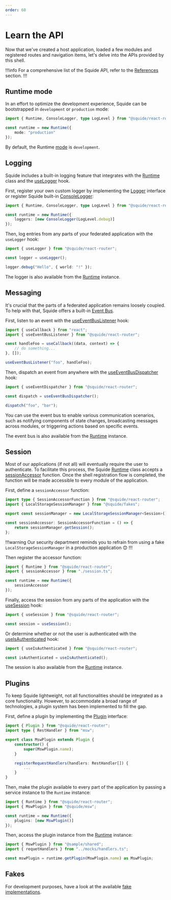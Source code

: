 ```yaml
---
order: 60
---
```


# Learn the API

Now that we've created a host application, loaded a few modules and registered routes and navigation items, let's delve into the APIs provided by this shell.

!!!info
For a comprehensive list of the Squide API, refer to the [References](/reference#api) section.
!!!

## Runtime mode

In an effort to optimize the development experience, Squide can be bootstrapped in `development` or `production` mode:

```ts host/src/bootstrap.tsx
import { Runtime, ConsoleLogger, type LogLevel } from "@squide/react-router";

const runtime = new Runtime({
    mode: "production"
});
```

By default, the Runtime [mode](../reference/runtime/runtime-class.md#change-the-runtime-mode) is `development`.

## Logging

Squide includes a built-in logging feature that integrates with the [Runtime](/reference/runtime/runtime-class.md) class and the [useLogger](/reference/runtime/useLogger.md) hook.

First, register your own custom logger by implementing the [Logger](/reference/logging/Logger.md) interface or register Squide built-in [ConsoleLogger](/reference/logging/ConsoleLogger):

```ts host/src/bootstrap.tsx
import { Runtime, ConsoleLogger, type LogLevel } from "@squide/react-router";

const runtime = new Runtime({
    loggers: [new ConsoleLogger(LogLevel.debug)]
});
```

Then, log entries from any parts of your federated application with the `useLogger` hook:

```ts
import { useLogger } from "@squide/react-router";

const logger = useLogger();

logger.debug("Hello", { world: "!" });
```

The logger is also available from the [Runtime](/reference/runtime/runtime-class.md#use-the-logger) instance.

## Messaging

It's crucial that the parts of a federated application remains loosely coupled. To help with that, Squide offers a built-in [Event Bus](/reference/messaging/EventBus.md).

First, listen to an event with the [useEventBusListener](/reference/messaging/useEventBusListener.md) hook:

```ts
import { useCallback } from "react";
import { useEventBusListener } from "@squide/react-router";

const handleFoo = useCallback((data, context) => {
    // do something...
}, []);

useEventBusListener("foo", handleFoo);
```

Then, dispatch an event from anywhere with the [useEventBusDispatcher](/reference/messaging/useEventBusDispatcher.md) hook:

```ts
import { useEventDispatcher } from "@squide/react-router";

const dispatch = useEventBusDispatcher();

dispatch("foo", "bar");
```

You can use the event bus to enable various communication scenarios, such as notifying components of state changes, broadcasting messages across modules, or triggering actions based on specific events.

The event bus is also available from the [Runtime](/reference/runtime/runtime-class.md#use-the-event-bus) instance.

## Session

Most of our applications (if not all) will eventually require the user to authenticate. To facilitate this process, the Squide [Runtime](/reference/runtime/runtime-class.md) class accepts a [sessionAccessor](/reference/fakes/LocalStorageSessionManager.md#integrate-with-a-runtime-instance) function. Once the shell registration flow is completed, the function will be made accessible to every module of the application.

First, define a `sessionAccessor` function:

```ts host/src/session.ts
import type { SessionAccessorFunction } from "@squide/react-router";
import { LocalStorageSessionManager } from "@squide/fakes";

export const sessionManager = new LocalStorageSessionManager<Session>();

const sessionAccessor: SessionAccessorFunction = () => {
    return sessionManager.getSession();
};
```

!!!warning
Our security department reminds you to refrain from using a fake `LocalStorageSessionManager` in a production application :blush:
!!!

Then register the accessor function:

```ts host/src/boostrap.tsx
import { Runtime } from "@squide/react-router";
import { sessionAccessor } from "./session.ts";

const runtime = new Runtime({
    sessionAccessor
});
```

Finally, access the session from any parts of the application with the [useSession](/reference/runtime/useSession.md) hook:

```ts
import { useSession } from "@squide/react-router";

const session = useSession();
```

Or determine whether or not the user is authenticated with the [useIsAuthenticated](/reference/session/useIsAuthenticated.md) hook:

```ts
import { useIsAuthenticated } from "@squide/react-router";

const isAuthenticated = useIsAuthenticated();
```

The session is also available from the [Runtime](/reference/runtime/runtime-class.md) instance.

## Plugins

To keep Squide lightweight, not all functionalities should be integrated as a core functionality. However, to accommodate a broad range of technologies, a plugin system has been implemented to fill the gap.

First, define a plugin by implementing the [Plugin](../reference/plugins/plugin.md) interface:

```ts !#4 shared/src/mswPlugin.ts
import { Plugin } from "@squide/react-router";
import type { RestHandler } from "msw";

export class MswPlugin extends Plugin {
    constructor() {
        super(MswPlugin.name);
    }

    registerRequestHandlers(handlers: RestHandler[]) {
        ...
    }
}
```

Then, make the plugin available to every part of the application by passing a service instance to the `Runtime` instance:

```ts !#5 host/src/boostrap.tsx
import { Runtime } from "@squide/react-router";
import { MswPlugin } from "@squide/msw";

const runtime = new Runtime({
    plugins: [new MswPlugin()]
});
```

Then, access the plugin instance from the [Runtime](/reference/runtime/runtime-class.md) instance:

```ts !#4
import { MswPlugin } from "@sample/shared";
import { requetHandlers } from "../mocks/handlers.ts";

const mswPlugin = runtime.getPlugin(MswPlugin.name) as MswPlugin;
```

## Fakes

For development purposes, have a look at the available [fake implementations](../reference/default.md#fakes).


